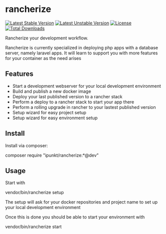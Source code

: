 # rancherize

[![Latest Stable Version](https://poser.pugx.org/ipunkt/rancherize/v/stable.svg)](https://packagist.org/packages/ipunkt/rancherize) [![Latest Unstable Version](https://poser.pugx.org/ipunkt/rancherize/v/unstable.svg)](https://packagist.org/packages/ipunkt/rancherize) [![License](https://poser.pugx.org/ipunkt/rancherize/license.svg)](https://packagist.org/packages/ipunkt/rancherize) [![Total Downloads](https://poser.pugx.org/ipunkt/rancherize/downloads.svg)](https://packagist.org/packages/ipunkt/rancherize)

Rancherize your development workflow.

Rancherize is currently specialized in deploying php apps with a database server, namely
laravel apps. It will learn to support you with more features for your container
as the need arises

## Features
- Start a development webserver for your local development environment
- Build and publish a new docker image
- Deploy your last published version to a rancher stack
- Perform a deploy to a rancher stack to start your app there
- Perform a rolling upgrade in rancher to your lastest published version
- Setup wizard for easy project setup
- Setup wizard for easy environment setup

## Install
Install via composer:

  composer require "ipunkt/rancherize:*@dev"

## Usage
Start with

  vendor/bin/rancherize setup

The setup will ask for your docker repositories and project name to set up your
local development environment

Once this is done you should be able to start your environment with 

  vendor/bin/rancherize start
